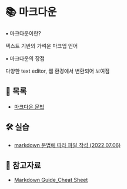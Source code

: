 # 📚 마크다운

▪ 마크다운이란?

 텍스트 기반의 가벼운 마크업 언어

▪ 마크다운의 장점

 다양한 text editor, 웹 환경에서 변환되어 보여짐



## 📃 목록

- [마크다운 문법](https://github.com/hyejinny97/TIL/blob/master/Markdown/markdown_grammar.md)



## 🛠 실습
- [markdown 문법에 따라 파일 작성 (2022.07.06)](https://github.com/hyejinny97/TIL/blob/master/Markdown/practice/markdown_practice.md)



## 🔎 참고자료
- [Markdown Guide_Cheat Sheet](https://www.markdownguide.org/cheat-sheet/)
